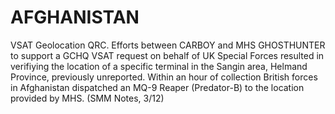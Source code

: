 # AFGHANISTAN 

VSAT Geolocation QRC. Efforts between CARBOY and MHS GHOSTHUNTER to support a GCHQ VSAT request on behalf of UK Special Forces resulted in verifiying the location of a specific terminal in the Sangin area, Helmand Province, previously unreported. Within an hour of collection British forces in Afghanistan dispatched an MQ-9 Reaper (Predator-B) to the location provided by MHS. (SMM Notes, 3/12)
